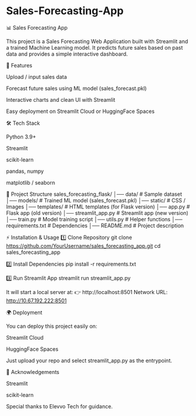 # Sales-Forecasting-App
📊 Sales Forecasting App

This project is a Sales Forecasting Web Application built with Streamlit and a trained Machine Learning model.
It predicts future sales based on past data and provides a simple interactive dashboard.

🚀 Features

Upload / input sales data

Forecast future sales using ML model (sales_forecast.pkl)

Interactive charts and clean UI with Streamlit

Easy deployment on Streamlit Cloud or HuggingFace Spaces

🛠️ Tech Stack

Python 3.9+

Streamlit

scikit-learn

pandas, numpy

matplotlib / seaborn

📂 Project Structure
sales_forecasting_flask/
│── data/                # Sample dataset
│── models/              # Trained ML model (sales_forecast.pkl)
│── static/              # CSS / Images
│── templates/           # HTML templates (for Flask version)
│── app.py               # Flask app (old version)
│── streamlit_app.py     # Streamlit app (new version)
│── train.py             # Model training script
│── utils.py             # Helper functions
│── requirements.txt     # Dependencies
│── README.md            # Project description

⚡ Installation & Usage
1️⃣ Clone Repository
git clone https://github.com/YourUsername/sales_forecasting_app.git
cd sales_forecasting_app

2️⃣ Install Dependencies
pip install -r requirements.txt

3️⃣ Run Streamlit App
streamlit run streamlit_app.py


It will start a local server at:
👉 http://localhost:8501
Network URL: http://10.67.192.222:8501

🌍 Deployment

You can deploy this project easily on:

Streamlit Cloud

HuggingFace Spaces

Just upload your repo and select streamlit_app.py as the entrypoint.
 

🙌 Acknowledgements

Streamlit

scikit-learn

Special thanks to Elevvo Tech
 for guidance.
